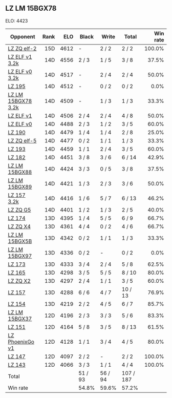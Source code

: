 ## LZ LM 15BGX78 ##

ELO: 4423

Opponent | Rank | ELO | Black | Write | Total | Win rate
---------|-----:|----:|-------|-------|-------|-------:
[LZ ZQ elf-2](LZ%20ZQ%20elf-2.md) | 15D | 4612 | - | 2 / 2 | 2 / 2 | 100.0%
[LZ ELF v1 3.2k](LZ%20ELF%20v1%203.2k.md) | 14D | 4556 | 2 / 3 | 1 / 5 | 3 / 8 | 37.5%
[LZ ELF v0 3.2k](LZ%20ELF%20v0%203.2k.md) | 14D | 4517 | - | 2 / 4 | 2 / 4 | 50.0%
[LZ 195](LZ%20195.md) | 14D | 4512 | - | 0 / 2 | 0 / 2 | 0.0%
[LZ LM 15BGX78 3.2k](LZ%20LM%2015BGX78%203.2k.md) | 14D | 4509 | - | 1 / 3 | 1 / 3 | 33.3%
[LZ ELF v1](LZ%20ELF%20v1.md) | 14D | 4506 | 2 / 4 | 2 / 4 | 4 / 8 | 50.0%
[LZ ELF v0](LZ%20ELF%20v0.md) | 14D | 4488 | 2 / 3 | 1 / 2 | 3 / 5 | 60.0%
[LZ 190](LZ%20190.md) | 14D | 4479 | 1 / 4 | 1 / 4 | 2 / 8 | 25.0%
[LZ ZQ elf-5](LZ%20ZQ%20elf-5.md) | 14D | 4477 | 0 / 2 | 1 / 1 | 1 / 3 | 33.3%
[LZ 193](LZ%20193.md) | 14D | 4459 | 1 / 1 | 2 / 4 | 3 / 5 | 60.0%
[LZ 182](LZ%20182.md) | 14D | 4451 | 3 / 8 | 3 / 6 | 6 / 14 | 42.9%
[LZ LM 15BGX88](LZ%20LM%2015BGX88.md) | 14D | 4424 | 3 / 3 | 0 / 5 | 3 / 8 | 37.5%
[LZ LM 15BGX89](LZ%20LM%2015BGX89.md) | 14D | 4421 | 1 / 3 | 2 / 3 | 3 / 6 | 50.0%
[LZ 157 3.2k](LZ%20157%203.2k.md) | 14D | 4416 | 1 / 6 | 5 / 7 | 6 / 13 | 46.2%
[LZ ZQ G5](LZ%20ZQ%20G5.md) | 14D | 4401 | 1 / 2 | 1 / 3 | 2 / 5 | 40.0%
[LZ 174](LZ%20174.md) | 13D | 4395 | 1 / 4 | 5 / 5 | 6 / 9 | 66.7%
[LZ ZQ X4](LZ%20ZQ%20X4.md) | 13D | 4361 | 4 / 4 | 0 / 2 | 4 / 6 | 66.7%
[LZ LM 15BGX5B](LZ%20LM%2015BGX5B.md) | 13D | 4342 | 0 / 2 | 1 / 1 | 1 / 3 | 33.3%
[LZ LM 15BGX97](LZ%20LM%2015BGX97.md) | 13D | 4336 | 0 / 2 | - | 0 / 2 | 0.0%
[LZ 173](LZ%20173.md) | 13D | 4333 | 3 / 4 | 2 / 4 | 5 / 8 | 62.5%
[LZ 165](LZ%20165.md) | 13D | 4298 | 3 / 5 | 5 / 5 | 8 / 10 | 80.0%
[LZ ZQ X2](LZ%20ZQ%20X2.md) | 13D | 4297 | 2 / 4 | 1 / 1 | 3 / 5 | 60.0%
[LZ 157](LZ%20157.md) | 13D | 4288 | 6 / 6 | 4 / 7 | 10 / 13 | 76.9%
[LZ 154](LZ%20154.md) | 13D | 4219 | 2 / 2 | 4 / 5 | 6 / 7 | 85.7%
[LZ LM 15BGX37](LZ%20LM%2015BGX37.md) | 12D | 4196 | 2 / 3 | 3 / 3 | 5 / 6 | 83.3%
[LZ 151](LZ%20151.md) | 12D | 4164 | 5 / 8 | 3 / 5 | 8 / 13 | 61.5%
[LZ PhoenixGo v1](LZ%20PhoenixGo%20v1.md) | 12D | 4128 | 1 / 1 | 3 / 4 | 4 / 5 | 80.0%
[LZ 147](LZ%20147.md) | 12D | 4097 | 2 / 2 | - | 2 / 2 | 100.0%
[LZ 143](LZ%20143.md) | 12D | 4066 | 3 / 3 | 1 / 1 | 4 / 4 | 100.0%
Total | | | 51 / 93 | 56 / 94 | 107 / 187 | 
Win rate| | | 54.8% | 59.6% | 57.2% | 
